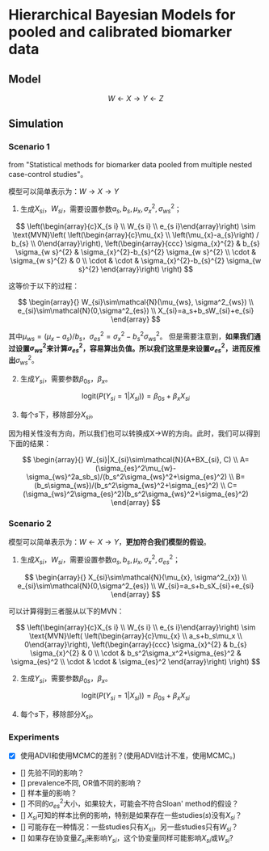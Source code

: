 # Hierarchical Bayesian Models for pooled and calibrated biomarker data

## Model

$$W\leftarrow X\rightarrow Y\leftarrow Z$$

## Simulation

### Scenario 1

from "Statistical methods for biomarker data pooled from multiple nested case-control studies"。

模型可以简单表示为：$W\rightarrow X\rightarrow Y$

1. 生成$`X_{si}`$，$`W_{si}`$，需要设置参数$`a_s, b_s, \mu_x, \sigma^2_x, \sigma^2_{ws}`$；

$$
\left(\begin{array}{c}X_{s i} \\ W_{s i} \\ e_{s i}\end{array}\right)
\sim \text{MVN}\left(
    \left(\begin{array}{c}\mu_{x} \\ \left(\mu_{x}-a_{s}\right) / b_{s} \\ 0\end{array}\right),
    \left(\begin{array}{ccc}
        \sigma_{x}^{2} & b_{s} \sigma_{w s}^{2} & \sigma_{x}^{2}-b_{s}^{2} \sigma_{w s}^{2} \\
        \cdot & \sigma_{w s}^{2} & 0 \\
        \cdot & \cdot & \sigma_{x}^{2}-b_{s}^{2} \sigma_{w s}^{2}
    \end{array}\right)
\right)
$$

这等价于以下的过程：

$$
\begin{array}{}
W_{si}\sim\mathcal{N}(\mu_{ws}, \sigma^2_{ws}) \\
e_{si}\sim\mathcal{N}(0,\sigma^2_{es}) \\
X_{si}=a_s+b_sW_{si}+e_{si}
\end{array}
$$

其中$`\mu_{ws}=(\mu_x-a_s)/b_s`$，$`\sigma^2_{es}=\sigma^2_x-b_s^2\sigma^2_{ws}`$。
但是需要注意到，**如果我们通过设置$`\sigma^2_{ws}`$来计算$`\sigma^2_{es}`$，容易算出负值。所以我们这里是来设置$`\sigma^2_{es}`$，进而反推出**$`\sigma^2_{ws}`$。

2. 生成$`Y_{si}`$，需要参数$`\beta_{0s}`$，$`\beta_x`$。

$$
\text{logit}(P(Y_{si}=1|X_{si}))=\beta_{0s}+\beta_{x}X_{si}
$$

3. 每个$`s`$下，移除部分$`X_{si}`$。

因为相关性没有方向，所以我们也可以转换成X->W的方向。此时，我们可以得到下面的结果：

$$
\begin{array}{}
W_{si}|X_{si}\sim\mathcal{N}(A+BX_{si}, C) \\
A=(\sigma_{es}^2\mu_{w}-\sigma_{ws}^2a_sb_s)/(b_s^2\sigma_{ws}^2+\sigma_{es}^2) \\
B=(b_s\sigma_{ws})/(b_s^2\sigma_{ws}^2+\sigma_{es}^2) \\
C=(\sigma_{ws}^2\sigma_{es}^2)(b_s^2\sigma_{ws}^2+\sigma_{es}^2)
\end{array}
$$


### Scenario 2

模型可以简单表示为：$`W\leftarrow X\rightarrow Y`$，**更加符合我们模型的假设**。

1. 生成$`X_{si}`$，$`W_{si}`$，需要设置参数$`a_s, b_s, \mu_x, \sigma^2_x, \sigma^2_{es}`$；

$$
\begin{array}{}
X_{si}\sim\mathcal{N}(\mu_{x}, \sigma^2_{x}) \\
e_{si}\sim\mathcal{N}(0,\sigma^2_{es}) \\
W_{si}=a_s+b_sX_{si}+e_{si}
\end{array}
$$

可以计算得到三者服从以下的MVN：

$$
\left(\begin{array}{c}X_{s i} \\ W_{s i} \\ e_{s i}\end{array}\right)
\sim \text{MVN}\left(
    \left(\begin{array}{c}\mu_{x} \\ a_s+b_s\mu_x \\ 0\end{array}\right),
    \left(\begin{array}{ccc}
        \sigma_{x}^{2} & b_{s} \sigma_{x}^{2} & 0 \\
        \cdot & b_s^2\sigma_x^2+\sigma_{es}^2 & \sigma_{es}^2 \\
        \cdot & \cdot & \sigma_{es}^2
    \end{array}\right)
\right)
$$

2. 生成$`Y_{si}`$，需要参数$`\beta_{0s}`$，$`\beta_x`$。

$$
\text{logit}(P(Y_{si}=1|X_{si}))=\beta_{0s}+\beta_{x}X_{si}
$$

4. 每个$`s`$下，移除部分$`X_{si}`$。

### Experiments
- [x] 使用ADVI和使用MCMC的差别？(使用ADVI估计不准，使用MCMC。)
- [] 先验不同的影响？
- [] prevalence不同, OR值不同的影响？
- [] 样本量的影响？
- [] 不同的$`\sigma_{es}^2`$大小，如果较大，可能会不符合Sloan' method的假设？
- [] $`X_{si}`$可知的样本比例的影响，特别是如果存在一些studies($`s`$)没有$`X_{si}`$？
- [] 可能存在一种情况：一些studies只有$`X_{si}`$，另一些studies只有$`W_{si}`$？
- [] 如果存在协变量$`Z_{si}`$来影响$`Y_{si}`$，这个协变量同样可能影响$`X_{si}`$或$`W_{si}`$?
